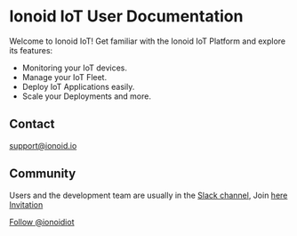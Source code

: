 # Ionoid IoT User Documentation

Welcome to Ionoid IoT! Get familiar with the Ionoid IoT Platform and explore
its features:

- Monitoring your IoT devices.
- Manage your IoT Fleet.
- Deploy IoT  Applications easily.
- Scale your Deployments and more.




## Contact 
support@ionoid.io

## Community
Users and the development team are usually in the [Slack channel](https://ionoidcommunity.slack.com/), Join [here Invitation](https://ionoidcommunity.slack.com/join/shared_invite/enQtNTAzMTEwMTc5NDc2LTM2ODgxY2VmYTljNjM2NTNmZmVjYTEzY2Q4NTgyZTljYzI3MzhiZGRlODkzNTE3NTE3ODk5ZmFjNjYzOGRjZTM)

<a href="https://twitter.com/ionoidiot?ref_src=twsrc%5Etfw" class="twitter-follow-button" data-show-count="false">Follow @ionoidiot</a><script async src="https://platform.twitter.com/widgets.js" charset="utf-8"></script>
